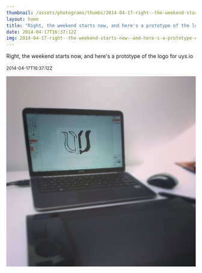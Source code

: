```yaml
---
thumbnail: /assets/photograms/thumbs/2014-04-17-right--the-weekend-starts-now--and-here-s-a-prototype-of-the-logo-for-uys-io.jpg
layout: home
title: "Right, the weekend starts now, and here's a prototype of the logo for uys.io"
date: 2014-04-17T16:37:12Z
img: 2014-04-17-right--the-weekend-starts-now--and-here-s-a-prototype-of-the-logo-for-uys-io.jpg
---
```


Right, the weekend starts now, and here's a prototype of the logo for uys.io

<small>2014-04-17T16:37:12Z</small>

![Right, the weekend starts now, and here's a prototype of the logo for uys.io](/assets/photograms/original/2014-04-17-right--the-weekend-starts-now--and-here-s-a-prototype-of-the-logo-for-uys-io.jpg)
